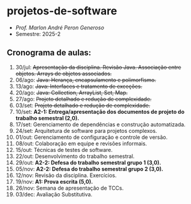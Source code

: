 # projetos-de-software
- _Prof. Marlon André Peron Generoso_
- Semestre: 2025-2

## Cronograma de aulas:
1. 30/jul: ~~Apresentação da disciplina. Revisão Java. Associação entre objetos. Arrays de objetos associados.~~
2. 06/ago: ~~Java: Herança, encapsulamento e polimorfismo.~~
3. 13/ago: ~~Java: Interfaces e tratamento de exceções.~~
4. 20/ago: ~~Java: Collection, ArrayList, Set, Map.~~
5. 27/ago: ~~Projeto detalhado e redução de complexidade.~~
6. 03/set: ~~Projeto detalhado e redução de complexidade.~~
7. 10/set: **A2-1: Entrega/apresentação dos documentos de projeto do trabalho semestral (2,0).**
8. 17/set: Gerenciamento de dependências e construção automatizada.
9. 24/set: Arquitetura de software para projetos complexos.
10. 01/out: Gerenciamento de configuração e controle de versão.
11. 08/out: Colaboração em equipe e revisões informais.
12. 15/out: Técnicas de testes de software.
13. 22/out: Desenvolvimento do trabalho semestral.
14. 29/out: **A2-2: Defesa do trabalho semestral grupo 1 (3,0).**
15. 05/nov: **A2-2: Defesa do trabalho semestral grupo 2 (3,0).**
16. 12/nov: Revisão da disciplina. Exercícios.
17. 19/nov: **A1: Prova escrita (5,0).**
18. 26/nov: Semana de apresentação de TCCs.
19. 03/dec: Avaliação Substitutiva.

